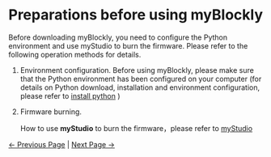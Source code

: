 # Preparations before using myBlockly

Before downloading myBlockly, you need to configure the Python environment and use myStudio to burn the firmware. Please refer to the following operation methods for details.

1. Environment configuration. Before using myBlockly, please make sure that the Python environment has been configured on your computer (for details on Python download, installation and environment configuration, please refer to [install python](../../../../10-ApplicationBasePython/10.2_320_M5-ApplicationPython/1_download.md) )

2. Firmware burning.

   How to use **myStudio** to burn the firmware，please refer to [myStudio](../../mystudio/320m5/README.md)



[← Previous Page](./README.md) | [Next Page →](./2-install_uninstall.md)